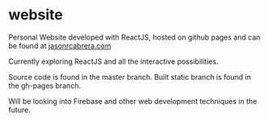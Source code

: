 # website
Personal Website developed with ReactJS, hosted on github pages and can be found at <a href = "https://jasonrcabrera.com"> jasonrcabrera.com </a>

Currently exploring ReactJS and all the interactive possibilities.

Source code is found in the master branch. Built static branch is found in the gh-pages branch.

Will be looking into Firebase and other web development techniques in the future. 

